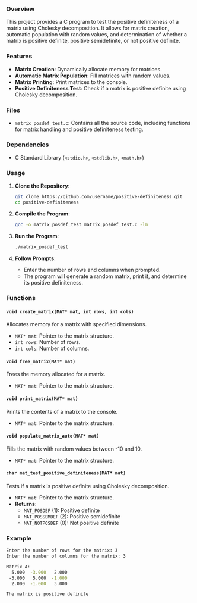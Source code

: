 

### Overview

This project provides a C program to test the positive definiteness of a matrix using Cholesky decomposition. It allows for matrix creation, automatic population with random values, and determination of whether a matrix is positive definite, positive semidefinite, or not positive definite.

### Features

- **Matrix Creation**: Dynamically allocate memory for matrices.
- **Automatic Matrix Population**: Fill matrices with random values.
- **Matrix Printing**: Print matrices to the console.
- **Positive Definiteness Test**: Check if a matrix is positive definite using Cholesky decomposition.

### Files

- `matrix_posdef_test.c`: Contains all the source code, including functions for matrix handling and positive definiteness testing.

### Dependencies

- C Standard Library (`<stdio.h>`, `<stdlib.h>`, `<math.h>`)

### Usage

1. **Clone the Repository**:
   ```sh
   git clone https://github.com/username/positive-definiteness.git
   cd positive-definiteness
   ```

2. **Compile the Program**:
   ```sh
   gcc -o matrix_posdef_test matrix_posdef_test.c -lm
   ```

3. **Run the Program**:
   ```sh
   ./matrix_posdef_test
   ```

4. **Follow Prompts**:
   - Enter the number of rows and columns when prompted.
   - The program will generate a random matrix, print it, and determine its positive definiteness.

### Functions

#### `void create_matrix(MAT* mat, int rows, int cols)`

Allocates memory for a matrix with specified dimensions.

- `MAT* mat`: Pointer to the matrix structure.
- `int rows`: Number of rows.
- `int cols`: Number of columns.

#### `void free_matrix(MAT* mat)`

Frees the memory allocated for a matrix.

- `MAT* mat`: Pointer to the matrix structure.

#### `void print_matrix(MAT* mat)`

Prints the contents of a matrix to the console.

- `MAT* mat`: Pointer to the matrix structure.

#### `void populate_matrix_auto(MAT* mat)`

Fills the matrix with random values between -10 and 10.

- `MAT* mat`: Pointer to the matrix structure.

#### `char mat_test_positive_definiteness(MAT* mat)`

Tests if a matrix is positive definite using Cholesky decomposition.

- `MAT* mat`: Pointer to the matrix structure.
- **Returns**:
  - `MAT_POSDEF` (1): Positive definite
  - `MAT_POSSEMDEF` (2): Positive semidefinite
  - `MAT_NOTPOSDEF` (0): Not positive definite

### Example

```sh
Enter the number of rows for the matrix: 3
Enter the number of columns for the matrix: 3

Matrix A:
  5.000  -3.000   2.000 
 -3.000   5.000  -1.000 
  2.000  -1.000   3.000 

The matrix is positive definite
```
